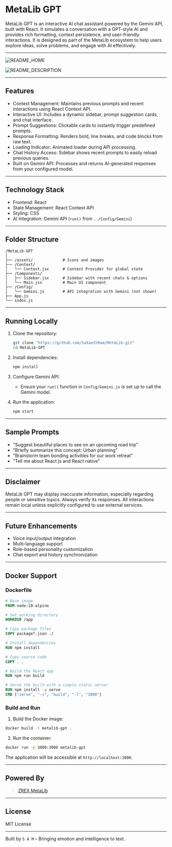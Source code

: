# MetaLib GPT

MetaLib GPT is an interactive AI chat assistant powered by the Gemini API, built with React. It simulates a conversation with a GPT-style AI and provides rich formatting, context persistence, and user-friendly interactions. It is designed as part of the MetaLib ecosystem to help users explore ideas, solve problems, and engage with AI effectively.

---

![README_HOME](https://github.com/user-attachments/assets/b8e7adb5-88b5-4a1f-94ef-34bc536a1074)

![README_DESCRIPTION](https://github.com/user-attachments/assets/1a6f35f1-e11e-49ef-8f9d-cd4405570292)

---
## Features

- Context Management: Maintains previous prompts and recent interactions using React Context API.
- Interactive UI: Includes a dynamic sidebar, prompt suggestion cards, and chat interface.
- Prompt Suggestions: Clickable cards to instantly trigger predefined prompts.
- Response Formatting: Renders bold, line breaks, and code blocks from raw text.
- Loading Indicator: Animated loader during API processing.
- Chat History Access: Sidebar shows recent prompts to easily reload previous queries.
- Built on Gemini API: Processes and returns AI-generated responses from your configured model.

---

## Technology Stack

- Frontend: React
- State Management: React Context API
- Styling: CSS
- AI Integration: Gemini API (`run()` from `../Config/Gemini`)

---

## Folder Structure

```
/MetaLib-GPT
│
├── /assets/             # Icons and images
├── /Context/
│   └── Context.jsx      # Context Provider for global state
├── /Components/
│   ├── Sidebar.jsx      # Sidebar with recent chats & options
│   └── Main.jsx         # Main UI component
├── /Config/
│   └── Gemini.js        # API integration with Gemini (not shown)
├── App.js
└── index.js
```

---

## Running Locally

1. Clone the repository:
   ```bash
   git clone "https://github.com/SakaethRam/MetaLib.git"
   cd MetaLib-GPT
   ```

2. Install dependencies:
   ```bash
   npm install
   ```

3. Configure Gemini API:
   - Ensure your `run()` function in `Config/Gemini.js` is set up to call the Gemini model.

4. Run the application:
   ```bash
   npm start
   ```

---

## Sample Prompts

- "Suggest beautiful places to see on an upcoming road trip"
- "Briefly summarize this concept: Urban planning"
- "Brainstorm team bonding activities for our work retreat"
- "Tell me about React js and React native"

---

## Disclaimer

MetaLib GPT may display inaccurate information, especially regarding people or sensitive topics. Always verify its responses. All interactions remain local unless explicitly configured to use external services.

---

## Future Enhancements

- Voice input/output integration
- Multi-language support
- Role-based personality customization
- Chat export and history synchronization

---

## Docker Support

### Dockerfile

```Dockerfile
# Base image
FROM node:18-alpine

# Set working directory
WORKDIR /app

# Copy package files
COPY package*.json ./

# Install dependencies
RUN npm install

# Copy source code
COPY . .

# Build the React app
RUN npm run build

# Serve the build with a simple static server
RUN npm install -g serve
CMD ["serve", "-s", "build", "-l", "3000"]
```

### Build and Run

1. Build the Docker image:
```bash
docker build -t metalib-gpt .
```

2. Run the container:
```bash
docker run -p 3000:3000 metalib-gpt
```

The application will be accessible at `http://localhost:3000`.

---

## Powered By

> [ZREX MetaLib](https://zrex.netlify.app)

---

## License

MIT License

---

Built by `S A M` – Bringing emotion and intelligence to text.
